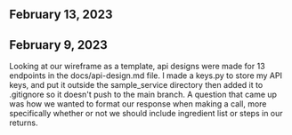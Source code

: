 ## February 13, 2023


## February 9, 2023
 Looking at our wireframe as a template, api designs were made for 13 endpoints in the docs/api-design.md file. I made a keys.py to store my API keys, and put it outside the sample_service directory then added it to .gitignore so it doesn't push to the main branch. A question that came up was how we wanted to format our response when making a call, more specifically whether or not we should include ingredient list or steps in our returns.
